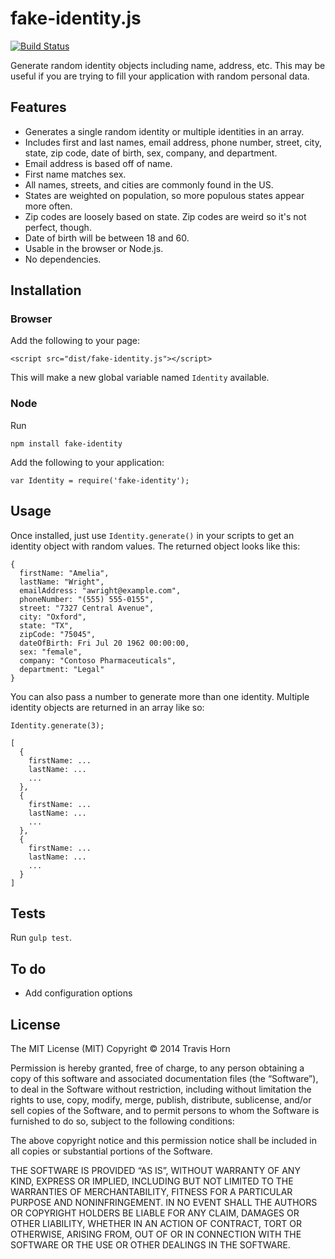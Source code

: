 # fake-identity.js

[![Build Status](https://travis-ci.org/travishorn/fake-identity.svg?branch=master)](https://travis-ci.org/travishorn/fake-identity)

Generate random identity objects including name, address, etc. This may be useful if you are trying to fill your application with random personal data.

## Features

- Generates a single random identity or multiple identities in an array.
- Includes first and last names, email address, phone number, street, city, state, zip code, date of birth, sex, company, and department.
- Email address is based off of name.
- First name matches sex.
- All names, streets, and cities are commonly found in the US.
- States are weighted on population, so more populous states appear more often.
- Zip codes are loosely based on state. Zip codes are weird so it's not perfect, though.
- Date of birth will be between 18 and 60.
- Usable in the browser or Node.js.
- No dependencies.

## Installation

### Browser

Add the following to your page:

    <script src="dist/fake-identity.js"></script>
    
This will make a new global variable named `Identity` available.

### Node

Run

    npm install fake-identity

Add the following to your application:

    var Identity = require('fake-identity');

## Usage

Once installed, just use `Identity.generate()` in your scripts to get an identity object with random values. The returned object looks like this:

    {
      firstName: "Amelia",
      lastName: "Wright",
      emailAddress: "awright@example.com",
      phoneNumber: "(555) 555-0155",
      street: "7327 Central Avenue",
      city: "Oxford",
      state: "TX",
      zipCode: "75045",
      dateOfBirth: Fri Jul 20 1962 00:00:00,
      sex: "female",
      company: "Contoso Pharmaceuticals",
      department: "Legal"
    }
    
You can also pass a number to generate more than one identity. Multiple identity objects are returned in an array like so:

    Identity.generate(3);
    
    [
      {
        firstName: ...
        lastName: ...
        ...
      },
      {
        firstName: ...
        lastName: ...
        ...
      },
      {
        firstName: ...
        lastName: ...
        ...
      }
    ]

## Tests

Run `gulp test`.

## To do

- Add configuration options

## License

The MIT License (MIT)
Copyright © 2014 Travis Horn

Permission is hereby granted, free of charge, to any person obtaining a copy of this software and associated documentation files (the “Software”), to deal in the Software without restriction, including without limitation the rights to use, copy, modify, merge, publish, distribute, sublicense, and/or sell copies of the Software, and to permit persons to whom the Software is furnished to do so, subject to the following conditions:

The above copyright notice and this permission notice shall be included in all copies or substantial portions of the Software.

THE SOFTWARE IS PROVIDED “AS IS”, WITHOUT WARRANTY OF ANY KIND, EXPRESS OR IMPLIED, INCLUDING BUT NOT LIMITED TO THE WARRANTIES OF MERCHANTABILITY, FITNESS FOR A PARTICULAR PURPOSE AND NONINFRINGEMENT. IN NO EVENT SHALL THE AUTHORS OR COPYRIGHT HOLDERS BE LIABLE FOR ANY CLAIM, DAMAGES OR OTHER LIABILITY, WHETHER IN AN ACTION OF CONTRACT, TORT OR OTHERWISE, ARISING FROM, OUT OF OR IN CONNECTION WITH THE SOFTWARE OR THE USE OR OTHER DEALINGS IN THE SOFTWARE.